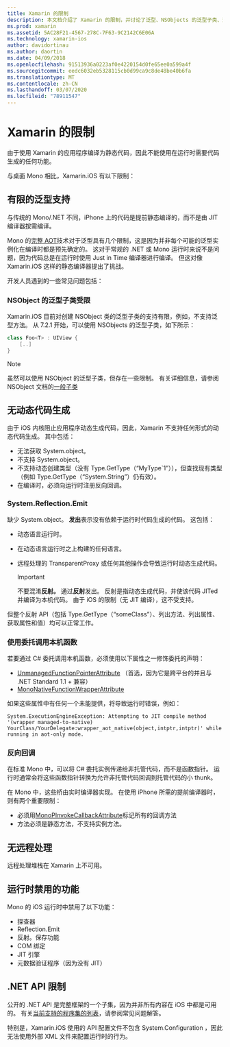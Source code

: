 ```yaml
---
title: Xamarin 的限制
description: 本文档介绍了 Xamarin 的限制，并讨论了泛型、NSObjects 的泛型子类、泛型对象中的 P/Invoke 等。
ms.prod: xamarin
ms.assetid: 5AC28F21-4567-278C-7F63-9C2142C6E06A
ms.technology: xamarin-ios
author: davidortinau
ms.author: daortin
ms.date: 04/09/2018
ms.openlocfilehash: 91513936a0223af0e4220154d0fe65ee0a599a4f
ms.sourcegitcommit: eedc6032eb5328115cb0d99ca9c8de48be40b6fa
ms.translationtype: MT
ms.contentlocale: zh-CN
ms.lasthandoff: 03/07/2020
ms.locfileid: "78911547"
---
```

# <a name="limitations-of-xamarinios"></a>Xamarin 的限制

由于使用 Xamarin 的应用程序编译为静态代码，因此不能使用在运行时需要代码生成的任何功能。

与桌面 Mono 相比，Xamarin.iOS 有以下限制：

 <a name="Limited_Generics_Support" />

## <a name="limited-generics-support"></a>有限的泛型支持

与传统的 Mono/.NET 不同，iPhone 上的代码是提前静态编译的，而不是由 JIT 编译器按需编译。

Mono 的[完整 AOT](https://www.mono-project.com/docs/advanced/aot/#full-aot)技术对于泛型具有几个限制，这是因为并非每个可能的泛型实例化在编译时都是预先确定的。 这对于常规的 .NET 或 Mono 运行时来说不是问题，因为代码总是在运行时使用 Just in Time 编译器进行编译。 但这对像 Xamarin.iOS 这样的静态编译器提出了挑战。

开发人员遇到的一些常见问题包括：

 <a name="Generic_Subclasses_of_NSObjects_are_limited" />

### <a name="generic-subclasses-of-nsobjects-are-limited"></a>NSObject 的泛型子类受限

Xamarin.iOS 目前对创建 NSObject 类的泛型子类的支持有限，例如，不支持泛型方法。 从 7.2.1 开始，可以使用 NSObjects 的泛型子类，如下所示：

```csharp
class Foo<T> : UIView {
    [..]
}
```

> [!NOTE]
> 虽然可以使用 NSObject 的泛型子类，但存在一些限制。 有关详细信息，请参阅 NSObject 文档的[一般子类](~/ios/internals/api-design/nsobject-generics.md)

 <a name="No_Dynamic_Code_Generation" />

## <a name="no-dynamic-code-generation"></a>无动态代码生成

由于 iOS 内核阻止应用程序动态生成代码，因此，Xamarin 不支持任何形式的动态代码生成。 其中包括：

- 无法获取 System.object。
- 不支持 System.object。
- 不支持动态创建类型（没有 Type.GetType（“MyType`1”）），但查找现有类型（例如 Type.GetType（“System.String”）仍有效）。
- 在编译时，必须向运行时注册反向回调。

 <a name="System.Reflection.Emit" />

### <a name="systemreflectionemit"></a>System.Reflection.Emit

缺少 System.object。 **发出**表示没有依赖于运行时代码生成的代码。 这包括：

- 动态语言运行时。
- 在动态语言运行时之上构建的任何语言。
- 远程处理的 TransparentProxy 或任何其他操作会导致运行时动态生成代码。

  > [!IMPORTANT]
  > 不要混淆**反射。** 通过**反射**发出。 反射是指动态生成代码，并使该代码 JITed 并编译为本机代码。 由于 iOS 的限制（无 JIT 编译），这不受支持。

但整个反射 API（包括 Type.GetType（“someClass”）、列出方法、列出属性、获取属性和值）均可以正常工作。

### <a name="using-delegates-to-call-native-functions"></a>使用委托调用本机函数

若要通过 C# 委托调用本机函数，必须使用以下属性之一修饰委托的声明：

- [UnmanagedFunctionPointerAttribute](xref:System.Runtime.InteropServices.UnmanagedFunctionPointerAttribute) （首选，因为它是跨平台的并且与 .NET Standard 1.1 + 兼容）
- [MonoNativeFunctionWrapperAttribute](xref:ObjCRuntime.MonoNativeFunctionWrapperAttribute)

如果这些属性中有任何一个未能提供，将导致运行时错误，例如：

```
System.ExecutionEngineException: Attempting to JIT compile method '(wrapper managed-to-native) YourClass/YourDelegate:wrapper_aot_native(object,intptr,intptr)' while running in aot-only mode.
```

 <a name="Reverse_Callbacks" />

### <a name="reverse-callbacks"></a>反向回调

在标准 Mono 中，可以将 C# 委托实例传递给非托管代码，而不是函数指针。 运行时通常会将这些函数指针转换为允许非托管代码回调到托管代码的小 thunk。

在 Mono 中，这些桥由实时编译器实现。 在使用 iPhone 所需的提前编译器时，则有两个重要限制：

- 必须用[MonoPInvokeCallbackAttribute](xref:ObjCRuntime.MonoPInvokeCallbackAttribute)标记所有的回调方法
- 方法必须是静态方法，不支持实例方法。

<a name="No_Remoting" />

## <a name="no-remoting"></a>无远程处理

远程处理堆栈在 Xamarin 上不可用。

 <a name="Runtime_Disabled_Features" />

## <a name="runtime-disabled-features"></a>运行时禁用的功能

Mono 的 iOS 运行时中禁用了以下功能：

- 探查器
- Reflection.Emit
- 反射。保存功能
- COM 绑定
- JIT 引擎
- 元数据验证程序（因为没有 JIT）

 <a name=".NET_API_Limitations" />

## <a name="net-api-limitations"></a>.NET API 限制

公开的 .NET API 是完整框架的一个子集，因为并非所有内容在 iOS 中都是可用的。 有关[当前支持的程序集的列表](~/cross-platform/internals/available-assemblies.md)，请参阅常见问题解答。

特别是，Xamarin.iOS 使用的 API 配置文件不包含 System.Configuration ，因此无法使用外部 XML 文件来配置运行时的行为。
